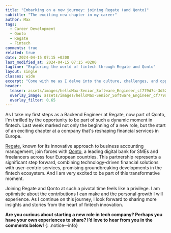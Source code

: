 ```yaml
---
title: "Embarking on a new journey: joining Regate (and Qonto)"
subtitle: "The exciting new chapter in my career"
author: Max
tags:
  - Career Development
  - Qonto
  - Regate
  - Fintech
comments: true
related: true
date: 2024-04-15 07:15 +0200
last_modified_at: 2024-04-15 07:15 +0200
tagline: "Exploring the world of fintech through Regate and Qonto"
layout: single
classes: wide
excerpt: "Come with me as I delve into the culture, challenges, and opportunities that come with joining the Regate's Banking team under Qonto's innovative umbrella."
header:
  teaser: assets/images/helloMax-Senior_Software_Engineer_cf779d7c-3d52-4ee5-8586-6784d1dd505e.jpg
  overlay_image: assets/images/helloMax-Senior_Software_Engineer_cf779d7c-3d52-4ee5-8586-6784d1dd505e.jpg
  overlay_filter: 0.65
---
```

As I take my first steps as a Backend Engineer at Regate, now part of Qonto, I'm thrilled by the opportunity to be part of such a dynamic moment in fintech. Last week marked not only the beginning of a new role, but the start of an exciting chapter at a company that's reshaping financial services in Europe.

[Regate](https://www.regate.io/), known for its innovative approach to business accounting management, join forces with [Qonto](https://qonto.com/en), a leading digital bank for SMEs and freelancers across four European countries. This partnership represents a significant step forward, combining technology-driven financial solutions with user-centric services, promising groundbreaking developments in the fintech ecosystem. And I am very excited to be part of this transformative moment.

Joining Regate and Qonto at such a pivotal time feels like a privilege. I am optimistic about the contributions I can make and the personal growth I will experience. As I continue on this journey, I look forward to sharing more insights and stories from the heart of fintech innovation.

**Are you curious about starting a new role in tech company? Perhaps you have your own experiences to share? I’d love to hear from you in the comments below!**
{: .notice--info}
